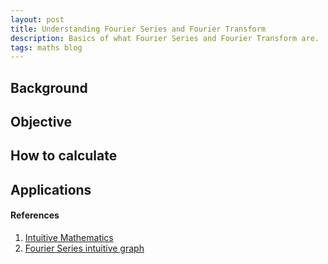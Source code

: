 ```yaml
---
layout: post
title: Understanding Fourier Series and Fourier Transform
description: Basics of what Fourier Series and Fourier Transform are.
tags: maths blog
---
```


## Background


## Objective


## How to calculate


## Applications


#### References
1. [Intuitive Mathematics](https://sites.google.com/site/butwhymath/fourier-analysis/the-fourier-transform)
2. [Fourier Series intuitive graph](https://www.intmath.com/fourier-series/fourier-graph-applet.php)